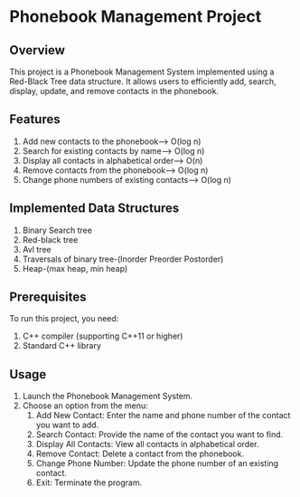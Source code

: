 # Phonebook Management Project 

## Overview

This project is a Phonebook Management System implemented using a Red-Black Tree data structure.
It allows users to efficiently add, search, display, update, and remove contacts in the phonebook.

## Features

1. Add new contacts to the phonebook--> O(log n)
2. Search for existing contacts by name--> O(log n)
3. Display all contacts in alphabetical order--> O(n)
4. Remove contacts from the phonebook--> O(log n)
5. Change phone numbers of existing contacts--> O(log n)

## Implemented Data Structures

1. Binary Search tree
2. Red-black tree
3. Avl tree
4. Traversals of binary tree-(Inorder Preorder Postorder)
5. Heap-(max heap, min heap)

## Prerequisites

To run this project, you need:
1. C++ compiler (supporting C++11 or higher)
2. Standard C++ library


## Usage

1. Launch the Phonebook Management System.
2. Choose an option from the menu:
      1. Add New Contact: Enter the name and phone number of the contact you want to add.
      2. Search Contact: Provide the name of the contact you want to find.
      3. Display All Contacts: View all contacts in alphabetical order.
      4. Remove Contact: Delete a contact from the phonebook.
      5. Change Phone Number: Update the phone number of an existing contact.
      6. Exit: Terminate the program.








